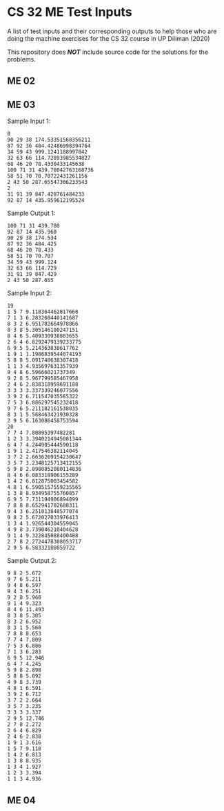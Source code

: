 # CS 32 ME Test Inputs
A list of test inputs and their corresponding outputs to help those who are doing the machine exercises for the CS 32 course in UP Diliman (2020)

This repository does ***NOT*** include source code for the solutions for the problems.

## ME 02

## ME 03
Sample Input 1:
```
8
90 29 38 174.53351568356211
87 92 36 484.42486998394764
34 59 43 999.1241188997842
32 63 66 114.72893985534827
68 46 20 78.4330433145638
100 71 31 439.78042763168736
58 51 70 70.70722431261156
2 43 50 287.65547306233543
2
31 91 39 847.428761484233
92 87 14 435.959612195524
```
Sample Output 1:
```
100 71 31 439.780
92 87 14 435.960
90 29 38 174.534
87 92 36 484.425
68 46 20 78.433
58 51 70 70.707
34 59 43 999.124
32 63 66 114.729
31 91 39 847.429
2 43 50 287.655
```
Sample Input 2:
```
19
1 5 7 9.118364462817668
7 1 3 6.283268440141687
8 3 2 6.951782664978866
8 3 8 5.305146180247151
8 4 6 5.409330938803655
2 6 4 6.8292479139233775
6 9 5 5.214363838617762
1 9 1 1.1986839544074193
5 8 8 5.091740638307418
1 1 3 4.935697631357939
9 4 8 6.59666021737349
9 2 8 5.967799585467958
2 4 6 2.838318959691188
3 3 3 3.337339246077556
3 9 2 6.711547035565322
7 5 3 6.886297545232418
9 7 6 5.211182161538035
8 3 1 5.568463421930328
2 9 5 6.163086458753594
20
7 7 4 7.80895397482281
1 2 3 3.3940214945081344
6 4 7 4.244905444590118
1 9 1 2.417546382114045
3 7 2 2.6636269154230647
3 5 7 3.2348125713412155
5 9 8 2.8980852080114836
8 4 6 6.083318906155289
1 4 2 6.812875003454582
4 8 1 6.5905157559235565
1 3 8 8.934958755760857
6 9 5 7.731194906894899
7 8 8 8.652941702688311
9 4 3 6.251013848577074
9 8 2 5.672027033976413
1 3 4 1.926544304559045
4 9 8 3.739046210404628
9 1 4 9.322845088400488
2 7 8 2.2724478308053717
2 9 5 6.58332108059722
```
Sample Output 2:
```
9 8 2 5.672
9 7 6 5.211
9 4 8 6.597
9 4 3 6.251
9 2 8 5.968
9 1 4 9.323
8 4 6 11.493
8 3 8 5.305
8 3 2 6.952
8 3 1 5.568
7 8 8 8.653
7 7 4 7.809
7 5 3 6.886
7 1 3 6.283
6 9 5 12.946
6 4 7 4.245
5 9 8 2.898
5 8 8 5.092
4 9 8 3.739
4 8 1 6.591
3 9 2 6.712
3 7 2 2.664
3 5 7 3.235
3 3 3 3.337
2 9 5 12.746
2 7 8 2.272
2 6 4 6.829
2 4 6 2.838
1 9 1 3.616
1 5 7 9.118
1 4 2 6.813
1 3 8 8.935
1 3 4 1.927
1 2 3 3.394
1 1 3 4.936
```

## ME 04

